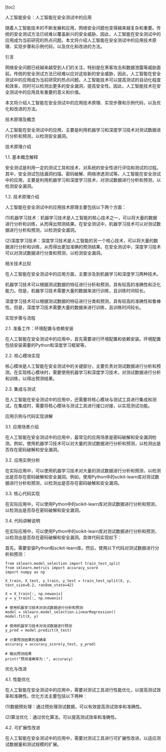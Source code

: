 
[toc]                    
                
                
人工智能安全：人工智能在安全测试中的应用

随着人工智能技术的不断发展和应用，网络安全问题也变得越来越复杂和重要。传统的安全测试方法已经难以覆盖新兴的安全威胁，因此，人工智能在安全测试中的应用成为当前研究的热点问题。本文将介绍人工智能在安全测试中的应用技术原理、实现步骤和示例代码，以及优化和改进的方法。

引言

网络安全问题已经越来越受到人们的关注，特别是在黑客攻击和数据泄露等威胁面前。传统的安全测试方法已经难以应对这些新的安全威胁，因此，人工智能在安全测试中的应用成为当前研究的热点问题。人工智能技术可以提高测试的自动化程度和效率，同时可以检测出更多的安全漏洞，提高安全性。因此，人工智能技术在安全测试中的应用具有重要的意义和价值。

本文将介绍人工智能在安全测试中的应用技术原理、实现步骤和示例代码，以及优化和改进的方法。

技术原理及概念

人工智能在安全测试中的应用，主要是利用机器学习和深度学习技术对测试数据进行分析和预测，以检测安全漏洞。

技术原理介绍

1.1. 基本概念解释

安全测试是利用一定的测试工具和技术，对系统的安全性进行评估和测试的过程。其中，安全测试包括漏洞扫描、密码破解、网络渗透测试等。人工智能在安全测试中的应用，主要是利用机器学习和深度学习技术，对测试数据进行分析和预测，以检测安全漏洞。

1.2. 技术原理介绍

人工智能在安全测试中的应用技术原理主要包括以下两个方面：

(1)机器学习技术：机器学习技术是人工智能的核心技术之一，可以将大量的数据进行分析和训练，从而得出预测结果。在安全测试中，机器学习技术可以对测试数据进行分析和预测，以检测安全漏洞。

(2)深度学习技术：深度学习技术是人工智能的另一个核心技术，可以将大量的数据进行分析和训练，从而得出更加准确的预测结果。在安全测试中，深度学习技术可以对测试数据进行分类和预测，以检测安全漏洞。

相关技术比较

在人工智能在安全测试中的应用方面，主要涉及到机器学习和深度学习两种技术。

机器学习技术可以根据测试数据的特征进行分析和预测，具有较高的准确性和泛化能力。但是，机器学习技术需要大量的数据来进行训练，且训练时间较长。

深度学习技术可以根据测试数据的特征进行分类和预测，具有较高的准确性和鲁棒性。但是，深度学习技术需要大量的数据来进行训练，且训练时间较长。

实现步骤与流程

2.1. 准备工作：环境配置与依赖安装

在人工智能在安全测试中的应用中，首先需要进行环境配置和依赖安装。环境配置包括安装需要的Python和深度学习框架等。

2.2. 核心模块实现

核心模块是人工智能在安全测试中的关键部分，主要负责对测试数据进行分析和预测。在实现核心模块时，需要使用机器学习和深度学习技术，对测试数据进行分析和训练，以得出预测结果。

2.3. 集成与测试

在人工智能在安全测试中的应用中，还需要将核心模块与测试工具进行集成和测试。在集成时，需要将核心模块与测试工具进行接口对接，以实现测试功能。

应用示例与代码实现讲解

3.1. 应用场景介绍

在人工智能在安全测试中的应用中，最常见的应用场景是密码破解和安全漏洞检测。例如，使用机器学习技术可以对大量的测试数据进行分析和预测，以检测出是否存在密码破解和安全漏洞。

3.2. 应用实例分析

在实际应用中，可以使用机器学习技术对大量的测试数据进行分析和预测，以检测出是否存在密码破解和安全漏洞。例如，使用Python中的scikit-learn库对测试数据进行分析和预测，以检测出是否存在密码破解和安全漏洞。

3.3. 核心代码实现

在实际应用中，可以使用Python中的scikit-learn库对测试数据进行分析和预测，以检测出是否存在密码破解和安全漏洞。

3.4. 代码讲解说明

在实际应用中，可以使用Python中的scikit-learn库对测试数据进行分析和预测，以检测出是否存在密码破解和安全漏洞。具体代码实现如下：

首先，需要安装Python和scikit-learn库。然后，使用以下代码对测试数据进行分析和预测：

```
from sklearn.model_selection import train_test_split
from sklearn.metrics import accuracy_score
import numpy as np

X_train, X_test, y_train, y_test = train_test_split(X, y, test_size=0.2, random_state=42)

X = X_train[:, np.newaxis]
y = y_train[:, np.newaxis]

# 使用机器学习技术对测试数据进行分析和预测
model = sklearn.model_selection.LinearRegression()
model.fit(X, y)

# 使用机器学习技术对测试数据进行预测
y_pred = model.predict(X_test)

# 计算预测结果的准确率
accuracy = accuracy_score(y_test, y_pred)

# 输出预测结果
print("预测准确率为：", accuracy)
```

优化与改进

4.1. 性能优化

在人工智能在安全测试中的应用中，需要对测试工具进行性能优化，以提高测试效率和准确性。优化方法主要包括以下两种：

(1)数据预处理：通过预处理测试数据，可以有效提高测试效率和准确性。

(2)算法优化：通过优化算法，可以提高测试效率和准确性。

4.2. 可扩展性改进

在人工智能在安全测试中的应用中，需要对测试工具进行可扩展性改进，以适应测试数据量和测试规模的扩展。

